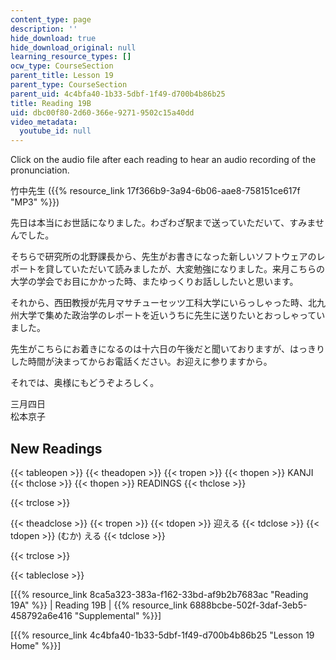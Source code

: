 ```yaml
---
content_type: page
description: ''
hide_download: true
hide_download_original: null
learning_resource_types: []
ocw_type: CourseSection
parent_title: Lesson 19
parent_type: CourseSection
parent_uid: 4c4bfa40-1b33-5dbf-1f49-d700b4b86b25
title: Reading 19B
uid: dbc00f80-2d60-366e-9271-9502c15a40dd
video_metadata:
  youtube_id: null
---
```


Click on the audio file after each reading to hear an audio recording of the pronunciation.

竹中先生 ({{% resource_link 17f366b9-3a94-6b06-aae8-758151ce617f "MP3" %}})

先日は本当にお世話になりました。わざわざ駅まで送っていただいて、すみませんでした。

そちらで研究所の北野課長から、先生がお書きになった新しいソフトウェアのレポートを貸していただいて読みましたが、大変勉強になりました。来月こちらの大学の学会でお目にかかった時、またゆっくりお話ししたいと思います。

それから、西田教授が先月マサチューセッツ工科大学にいらっしゃった時、北九州大学で集めた政治学のレポートを近いうちに先生に送りたいとおっしゃっていました。

先生がこちらにお着きになるのは十六日の午後だと聞いておりますが、はっきりした時間が決まってからお電話ください。お迎えに参りますから。

それでは、奥様にもどうぞよろしく。

三月四日  
松本京子

New Readings
------------

{{< tableopen >}}
{{< theadopen >}}
{{< tropen >}}
{{< thopen >}}
KANJI
{{< thclose >}}
{{< thopen >}}
READINGS
{{< thclose >}}

{{< trclose >}}

{{< theadclose >}}
{{< tropen >}}
{{< tdopen >}}
迎える
{{< tdclose >}}
{{< tdopen >}}
(むか) える
{{< tdclose >}}

{{< trclose >}}

{{< tableclose >}}

\[{{% resource_link 8ca5a323-383a-f162-33bd-af9b2b7683ac "Reading 19A" %}} | Reading 19B | {{% resource_link 6888bcbe-502f-3daf-3eb5-458792a6e416 "Supplemental" %}}\]

\[{{% resource_link 4c4bfa40-1b33-5dbf-1f49-d700b4b86b25 "Lesson 19 Home" %}}\]
